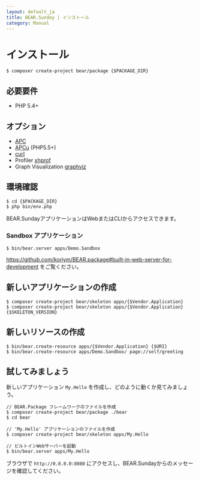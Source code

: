 ```yaml
---
layout: default_ja
title: BEAR.Sunday | インストール
category: Manual
---
```


# インストール

```
$ composer create-project bear/package {$PACKAGE_DIR}
```

## 必要要件

 * PHP 5.4+

## オプション

 * [APC](http://php.net/manual/ja/book.apc.php)
 * [APCu](http://pecl.php.net/package/APCu) (PHP5.5+)
 * [curl](http://php.net/manual/ja/book.curl.php)
 * Profiler [xhprof](http://jp.php.net/manual/en/book.xhprof.php)
 * Graph Visualization [graphviz](http://www.graphviz.org/)

## 環境確認

```
$ cd {$PACKAGE_DIR}
$ php bin/env.php
```

BEAR.SundayアプリケーションはWebまたはCLIからアクセスできます。

### Sandbox アプリケーション

```
$ bin/bear.server apps/Demo.Sandbox
```

https://github.com/koriym/BEAR.package#built-in-web-server-for-development をご覧ください。

## 新しいアプリケーションの作成

```
$ composer create-project bear/skeleton apps/{$Vendor.Application}
$ composer create-project bear/skeleton apps/{$Vendor.Application} {$SKELETON_VERSION}
```

## 新しいリソースの作成

```
$ bin/bear.create-resource apps/{$Vendor.Application} {$URI}
$ bin/bear.create-resource apps/Demo.Sandbox/ page://self/greeting
```

## 試してみましょう

新しいアプリケーション `My.Hello` を作成し、どのように動くか見てみましょう。

```
// BEAR.Package フレームワークのファイルを作成
$ composer create-project bear/package ./bear
$ cd bear

// 'My.Hello' アプリケーションのファイルを作成
$ composer create-project bear/skeleton apps/My.Hello

// ビルトインWebサーバーを起動
$ bin/bear.server apps/My.Hello
```

ブラウザで `http://0.0.0.0:8080` にアクセスし、BEAR.Sundayからのメッセージを確認してください。
